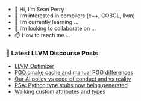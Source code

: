 - 👋 Hi, I’m Sean Perry
- 👀 I’m interested in compilers (c++, COBOL, llvm)
- 🌱 I’m currently learning ...
- 💞️ I’m looking to collaborate on ...
- 📫 How to reach me ...

<!---
s66perry/s66perry is a ✨ special ✨ repository because its `README.md` (this file) appears on your GitHub profile.
You can click the Preview link to take a look at your changes.
--->
### 📕 Latest LLVM Discourse Posts

<!-- DISCOURSE-LLVM:START -->
- [LLVM Optimizer](https://discourse.llvm.org/t/llvm-optimizer/88369#post_1)
- [PGO.cmake cache and manual PGO differences](https://discourse.llvm.org/t/pgo-cmake-cache-and-manual-pgo-differences/88356#post_5)
- [Our AI policy vs code of conduct and vs reality](https://discourse.llvm.org/t/our-ai-policy-vs-code-of-conduct-and-vs-reality/88300?page=2#post_39)
- [PSA: Python type stubs now being generated](https://discourse.llvm.org/t/psa-python-type-stubs-now-being-generated/88368#post_1)
- [Walking custom attributes and types](https://discourse.llvm.org/t/walking-custom-attributes-and-types/88359#post_3)
<!-- DISCOURSE-LLVM:END -->
